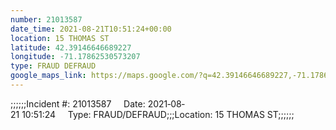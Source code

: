```yaml
---
number: 21013587
date_time: 2021-08-21T10:51:24+00:00
location: 15 THOMAS ST
latitude: 42.39146646689227
longitude: -71.17862530573207
type: FRAUD DEFRAUD
google_maps_link: https://maps.google.com/?q=42.39146646689227,-71.17862530573207
---
```


;;;;;;Incident #: 21013587     Date: 2021‐08‐21 10:51:24     Type: FRAUD/DEFRAUD;;;Location: 15 THOMAS ST;;;;;;
